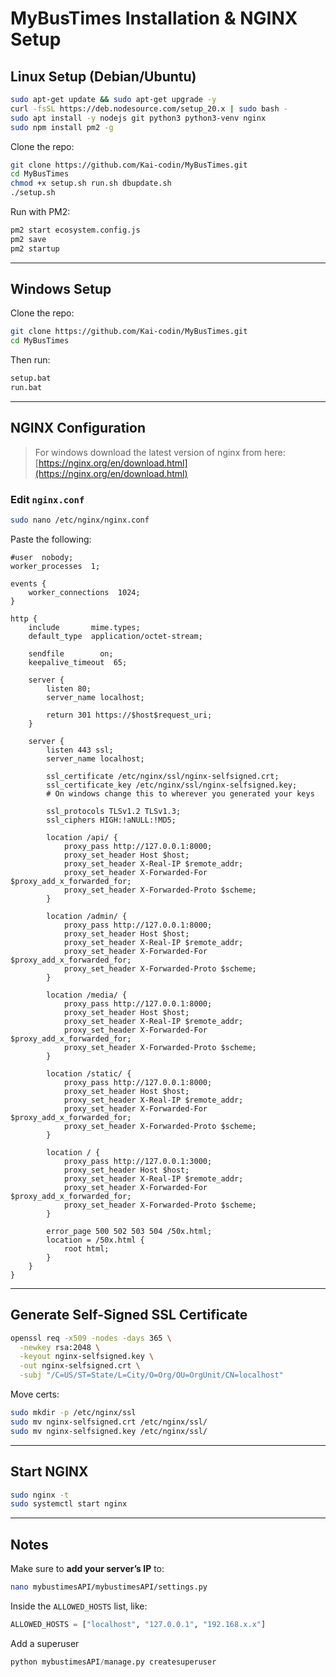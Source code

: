 # MyBusTimes Installation & NGINX Setup

## Linux Setup (Debian/Ubuntu)

```bash
sudo apt-get update && sudo apt-get upgrade -y
curl -fsSL https://deb.nodesource.com/setup_20.x | sudo bash -
sudo apt install -y nodejs git python3 python3-venv nginx
sudo npm install pm2 -g
```

Clone the repo:

```bash
git clone https://github.com/Kai-codin/MyBusTimes.git
cd MyBusTimes
chmod +x setup.sh run.sh dbupdate.sh
./setup.sh
```

Run with PM2:

```bash
pm2 start ecosystem.config.js
pm2 save
pm2 startup
```

---

## Windows Setup

Clone the repo:

```bash
git clone https://github.com/Kai-codin/MyBusTimes.git
cd MyBusTimes
```

Then run:

```bash
setup.bat
run.bat
```

---

## NGINX Configuration

> For windows download the latest version of nginx from here:
> [https://nginx.org/en/download.html](https://nginx.org/en/download.html)

### Edit `nginx.conf`

```bash
sudo nano /etc/nginx/nginx.conf
```

Paste the following:

```nginx
#user  nobody;
worker_processes  1;

events {
    worker_connections  1024;
}

http {
    include       mime.types;
    default_type  application/octet-stream;

    sendfile        on;
    keepalive_timeout  65;

    server {
        listen 80;
        server_name localhost;

        return 301 https://$host$request_uri;
    }

    server {
        listen 443 ssl;
        server_name localhost;

        ssl_certificate /etc/nginx/ssl/nginx-selfsigned.crt;
        ssl_certificate_key /etc/nginx/ssl/nginx-selfsigned.key;
        # On windows change this to wherever you generated your keys

        ssl_protocols TLSv1.2 TLSv1.3;
        ssl_ciphers HIGH:!aNULL:!MD5;

        location /api/ {
            proxy_pass http://127.0.0.1:8000;
            proxy_set_header Host $host;
            proxy_set_header X-Real-IP $remote_addr;
            proxy_set_header X-Forwarded-For $proxy_add_x_forwarded_for;
            proxy_set_header X-Forwarded-Proto $scheme;
        }

        location /admin/ {
            proxy_pass http://127.0.0.1:8000;
            proxy_set_header Host $host;
            proxy_set_header X-Real-IP $remote_addr;
            proxy_set_header X-Forwarded-For $proxy_add_x_forwarded_for;
            proxy_set_header X-Forwarded-Proto $scheme;
        }

        location /media/ {
            proxy_pass http://127.0.0.1:8000;
            proxy_set_header Host $host;
            proxy_set_header X-Real-IP $remote_addr;
            proxy_set_header X-Forwarded-For $proxy_add_x_forwarded_for;
            proxy_set_header X-Forwarded-Proto $scheme;
        }

        location /static/ {
            proxy_pass http://127.0.0.1:8000;
            proxy_set_header Host $host;
            proxy_set_header X-Real-IP $remote_addr;
            proxy_set_header X-Forwarded-For $proxy_add_x_forwarded_for;
            proxy_set_header X-Forwarded-Proto $scheme;
        }

        location / {
            proxy_pass http://127.0.0.1:3000;
            proxy_set_header Host $host;
            proxy_set_header X-Real-IP $remote_addr;
            proxy_set_header X-Forwarded-For $proxy_add_x_forwarded_for;
            proxy_set_header X-Forwarded-Proto $scheme;
        }

        error_page 500 502 503 504 /50x.html;
        location = /50x.html {
            root html;
        }
    }
}
```

---

## Generate Self-Signed SSL Certificate

```bash
openssl req -x509 -nodes -days 365 \
  -newkey rsa:2048 \
  -keyout nginx-selfsigned.key \
  -out nginx-selfsigned.crt \
  -subj "/C=US/ST=State/L=City/O=Org/OU=OrgUnit/CN=localhost"
```

Move certs:

```bash
sudo mkdir -p /etc/nginx/ssl
sudo mv nginx-selfsigned.crt /etc/nginx/ssl/
sudo mv nginx-selfsigned.key /etc/nginx/ssl/
```

---

## Start NGINX

```bash
sudo nginx -t
sudo systemctl start nginx
```

---

## Notes

Make sure to **add your server’s IP** to:

``` bash
nano mybustimesAPI/mybustimesAPI/settings.py
```

Inside the `ALLOWED_HOSTS` list, like:

```python
ALLOWED_HOSTS = ["localhost", "127.0.0.1", "192.168.x.x"]
```

Add a superuser
```python
python mybustimesAPI/manage.py createsuperuser 
```
